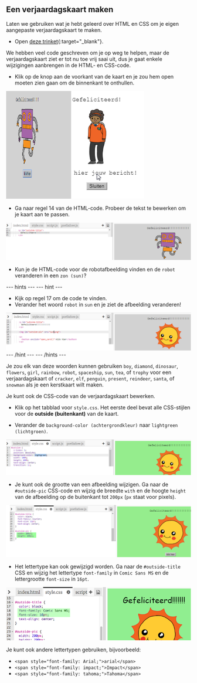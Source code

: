 ## Een verjaardagskaart maken

Laten we gebruiken wat je hebt geleerd over HTML en CSS om je eigen aangepaste verjaardagskaart te maken.

+ Open [deze trinket](http://jumpto.cc/web-card){:target="_blank"}.

We hebben veel code geschreven om je op weg te helpen, maar de verjaardagskaart ziet er tot nu toe vrij saai uit, dus je gaat enkele wijzigingen aanbrengen in de HTML- en CSS-code.

+ Klik op de knop aan de voorkant van de kaart en je zou hem open moeten zien gaan om de binnenkant te onthullen.

![screenshot](images/birthday-click.png)

+ Ga naar regel 14 van de HTML-code. Probeer de tekst te bewerken om je kaart aan te passen.

![screenshot](images/birthday-card-html.png)

+ Kun je de HTML-code voor de robotafbeelding vinden en de `robot` veranderen in een `zon (sun)`?

--- hints --- --- hint ---

+ Kijk op regel 17 om de code te vinden.
+ Verander het woord `robot` in `sun` en je ziet de afbeelding veranderen!

![screenshot](images/birthday-card-sun.png) --- /hint --- --- /hints ---

Je zou elk van deze woorden kunnen gebruiken `boy`, `diamond`, `dinosaur`, `flowers`, `girl`, `rainbow`, `robot`, `spaceship`, `sun`, `tea`, of `trophy` voor een verjaardagskaart of `cracker`, `elf`, `penguin`, `present`, `reindeer`, `santa`, of `snowman` als je een kerstkaart wilt maken.

Je kunt ook de CSS-code van de verjaardagskaart bewerken.

+ Klik op het tabblad voor `style.css`. Het eerste deel bevat alle CSS-stijlen voor de **outside (buitenkant)** van de kaart.

+ Verander de `background-color (achtergrondkleur)` naar `lightgreen (lichtgroen)`.

![screenshot](images/birthday-card-outside.png)

+ Je kunt ook de grootte van een afbeelding wijzigen. Ga naar de `#outside-pic` CSS-code en wijzig de breedte `with` en de hoogte `height` van de afbeelding op de buitenkant tot `200px` (`px` staat voor pixels).

![screenshot](images/birthday-card-size.png)

+ Het lettertype kan ook gewijzigd worden. Ga naar de `#outside-title` CSS en wijzig het lettertype `font-family` in `Comic Sans MS` en de lettergrootte `font-size` in `16pt`.

![screenshot](images/birthday-card-font.png)

Je kunt ook andere lettertypen gebruiken, bijvoorbeeld:

+ `<span style="font-family: Arial;">arial</span>`
+ `<span style="font-family: impact;">Impact</span>`
+ `<span style="font-family: tahoma;">Tahoma</span>`
